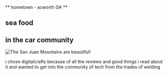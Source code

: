 ** hometown - acworth GA **
## sea food
## in the car community
![The San Juan Mountains are beautiful!](/assets/images/san-juan-mountains.jpg "San Juan Mountains")

i chose digitalcrafts because of all the reviews and good things i read about it and wanted to get
into the community of tech from the trades of welding 